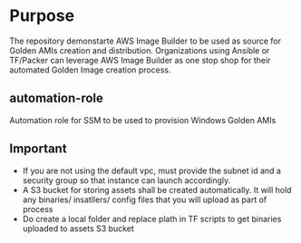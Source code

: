 # Purpose
The repository demonstarte AWS Image Builder to be used as source for Golden AMIs creation and distribution.
Organizations using Ansible or TF/Packer can leverage AWS Image Builder as one stop shop for their automated Golden Image creation process.

## automation-role

Automation role for SSM to be used to provision Windows Golden AMIs

## Important

- If you are not using the default vpc, must provide the subnet id and a security group so that instance can launch accordingly.
- A S3 bucket for storing assets shall be created automatically. It will hold any binaries/ insatllers/ config files that you will upload as part of process
- Do create a local folder and replace plath in TF scripts to get binaries uploaded to assets S3 bucket

